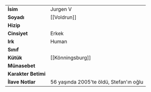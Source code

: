 |  |  |  
|---|---|  
| **İsim** | Jurgen V|  
| **Soyadı** | [[Voldrun]]|  
| **Hizip** | |  
| **Cinsiyet** | Erkek|  
| **Irk** | Human|  
| **Sınıf** | |  
| **Kütük** | [[Könningsburg]]|  
| **Münasebet** | |  
| **Karakter Betimi** | |  
| **İlave Notlar** | 56 yaşında 2005'te öldü, Stefan'ın oğlu|  

